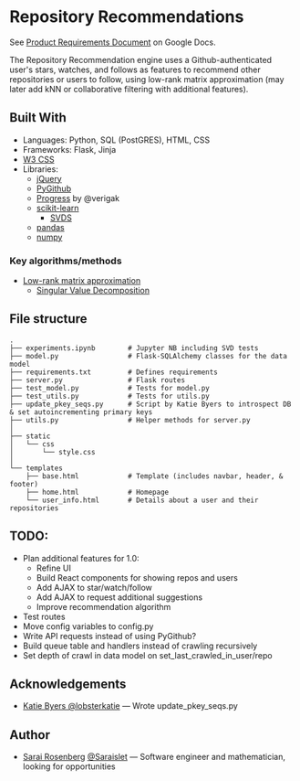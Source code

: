 # Repository Recommendations

See [Product Requirements Document](https://docs.google.com/document/d/1Y0B8MoOj3lp8YS9QbsYC92vsY3Bjg_gF1gXMOUPOnRw) on Google Docs.

The Repository Recommendation engine uses a Github-authenticated user's stars, watches, and follows as features to recommend other repositories or users to follow, using low-rank matrix approximation (may later add kNN or collaborative filtering with additional features).

## Built With
* Languages: Python, SQL (PostGRES), HTML, CSS
* Frameworks: Flask, Jinja
* [W3 CSS](https://www.w3schools.com/w3css/)
* Libraries:
  * [jQuery](https://jquery.com/)
  * [PyGithub](http://pygithub.readthedocs.io)
  * [Progress](https://github.com/verigak/progress/) by @verigak
  * [scikit-learn](http://scikit-learn.org/stable/)
    * [SVDS](https://docs.scipy.org/doc/scipy/reference/generated/scipy.sparse.linalg.svds.html)
  * [pandas](https://pandas.pydata.org/)
  * [numpy](http://www.numpy.org/)

### Key algorithms/methods
* [Low-rank matrix approximation](https://en.wikipedia.org/wiki/Low-rank_matrix_approximations)
  * [Singular Value Decomposition](https://en.wikipedia.org/wiki/Singular-value_decomposition)

## File structure

    .
    ├── experiments.ipynb        # Jupyter NB including SVD tests
    ├── model.py                 # Flask-SQLAlchemy classes for the data model
    ├── requirements.txt         # Defines requirements
    ├── server.py                # Flask routes
    ├── test_model.py            # Tests for model.py
    ├── test_utils.py            # Tests for utils.py
    ├── update_pkey_seqs.py      # Script by Katie Byers to introspect DB & set autoincrementing primary keys
    ├── utils.py                 # Helper methods for server.py
    │
    ├── static
    │   └── css
    │       └── style.css
    │
    └── templates
        ├── base.html            # Template (includes navbar, header, & footer)
        ├── home.html            # Homepage
        └── user_info.html       # Details about a user and their repositories

## TODO:
* Plan additional features for 1.0:
  * Refine UI
  * Build React components for showing repos and users
  * Add AJAX to star/watch/follow
  * Add AJAX to request additional suggestions
  * Improve recommendation algorithm
* Test routes
* Move config variables to config.py
* Write API requests instead of using PyGithub?
* Build queue table and handlers instead of crawling recursively
* Set depth of crawl in data model on set_last_crawled_in_user/repo

## Acknowledgements
* [Katie Byers @lobsterkatie](https://github.com/lobsterkatie) — Wrote update_pkey_seqs.py

## Author
* [Sarai Rosenberg](https://sar.ai) [@Saraislet](https://github.com/Saraislet) — Software engineer and mathematician, looking for opportunities
